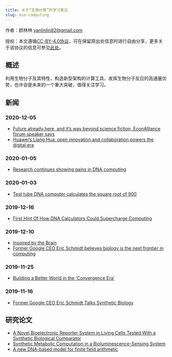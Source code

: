```yaml
---
title: 关于“生物计算”的学习笔记
slug: bio-computing
---
```


作者：颜林林 <yanlinlin82@gmail.com>

授权：本文遵循[CC-BY-4.0协议](LICENSE)，可在保留原出处信息时进行自由分享，更多关于该协议的信息可参见[此处](https://creativecommons.org/licenses/by/4.0/deed.zh)。

## 概述

利用生物分子及其特性，构造新型架构的计算工具，发挥生物分子反应的高通量优势，也许会是未来的一个重大突破，值得关注学习。

## 新闻

### 2020-12-05

* [Future already here, and it’s way beyond science fiction, EconAlliance forum speaker says](https://lompocrecord.com/news/local/future-already-here-and-it-s-way-beyond-science-fiction-econalliance-forum-speaker-says/article_fcc97946-72e0-5eb5-866a-eb185424c46f.html)
* [Huawei’s Liang Hua: open innovation and collaboration powers the digital era](https://irishtechnews.ie/huaweis-liang-hua-open-innovation-collaboration/)

### 2020-01-05

* [Research continues showing gains in DNA computing](https://techxplore.com/news/2020-01-gains-dna.html)

### 2020-01-03

* [Test tube DNA computer calculates the square root of 900](https://www.zdnet.com/article/test-tube-dna-computer-calculates-the-square-root-of-900/)

### 2019-12-16

* [First Hint Of How DNA Calculators Could Supercharge Computing](https://insiderfinancial.net/first-hint-of-how-dna-calculators-could-supercharge-computing.html)

### 2019-12-10

* [Inspired by the Brain](https://www.newswise.com/articles/inspired-by-the-brain)
* [Former Google CEO Eric Schmidt believes biology is the next frontier in computing](https://www.cnbc.com/2019/10/02/eric-schmidt-says-hes-eyeing-biology-for-the-next-computing-frontier.html)

### 2019-11-25

* [Building a Better World in the ‘Convergence Era’](https://news.samsung.com/us/building-better-world-convergence-era/)

### 2019-11-16

* [Former Google CEO Eric Schmidt Talks Synthetic Biology](https://synbiobeta.com/former-google-ceo-eric-schmidt-talks-synthetic-biology/)

## 研究论文

* [A Novel Bioelectronic Reporter System in Living Cells Tested With a Synthetic Biological Comparator](https://doi.org/10.1038/s41598-019-43771-w)
* [Synthetic Metabolic Computation in a Bioluminescence-Sensing System](https://doi.org/10.1093/nar/gkz807)
* [A new DNA-based model for finite field arithmetic](https://doi.org/10.1016/j.heliyon.2019.e02901)
